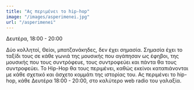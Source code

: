 ```yaml
---
title: "Ας περιμένει το hip-hop"
image: "/images/asperimenei.jpg"
url: "/asperimenei"
---
```



Δευτέρα, 18:00 - 20:00

Δύο κολλητοί, Θείοι, μπατζανάκηδες, δεν έχει σημασία. Σημασία έχει το ταξίδι τους σε κάθε γωνιά της μουσικής που αγάπησαν ως έφηβοι, της μουσικής που τους συντρόφευε, τους συντροφεύει και πάντα θα τους συντροφεύει. Το Hip-Hop θα τους περιμένει, καθώς εκείνοι καταπιάνονται με κάθε σχετικό και άσχετο κομμάτι της ιστορίας του. Ας περιμένει το hip-hop, κάθε Δευτέρα 18:00 - 20:00, στο καλύτερο web radio του γαλαξία.